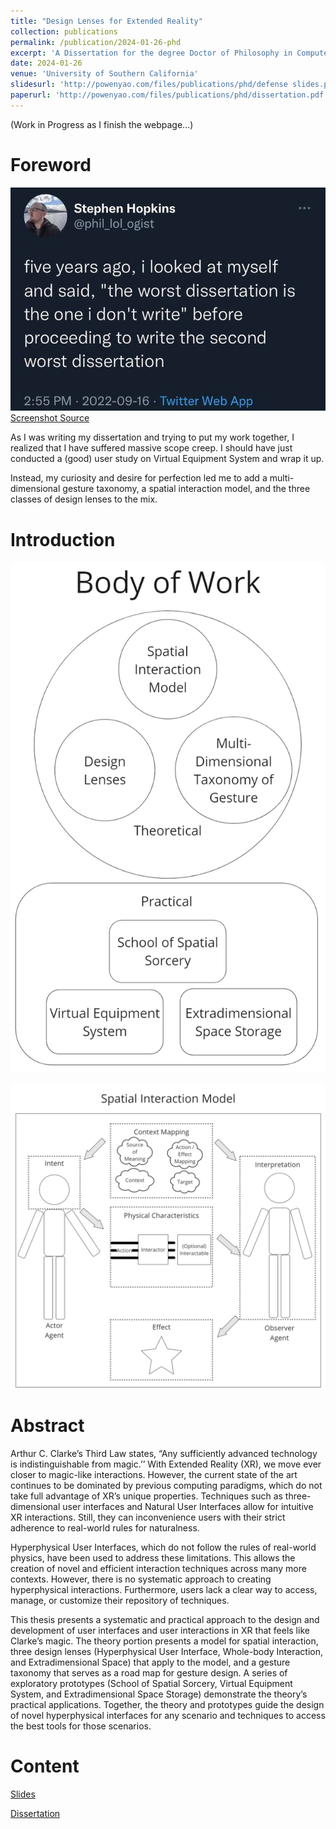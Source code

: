 ```yaml
---
title: "Design Lenses for Extended Reality"
collection: publications
permalink: /publication/2024-01-26-phd
excerpt: 'A Dissertation for the degree Doctor of Philosophy in Computer Science '
date: 2024-01-26
venue: 'University of Southern California'
slidesurl: 'http://powenyao.com/files/publications/phd/defense slides.pdf'
paperurl: 'http://powenyao.com/files/publications/phd/dissertation.pdf'
---
```

(Work in Progress as I finish the webpage...)

# Foreword
![How the dissertation was written](../images/publications/phd/worstDissertation.jpg "My attempt at my second worst dissertation")
[Screenshot Source](https://x.com/phil_lol_ogist/status/1570848907890139139?lang=en)

As I was writing my dissertation and trying to put my work together, I realized that I have suffered massive scope creep. I should have just conducted a (good) user study on Virtual Equipment System and wrap it up.

Instead, my curiosity and desire for perfection led me to add a multi-dimensional gesture taxonomy, a spatial interaction model, and the three classes of design lenses to the mix. 


# Introduction
![My Body of Work](../images/publications/phd/bodyofworkA2.png "Body of Work")

![Spatial Interaction Model](../images/publications/phd/SimV3A2.png "Spatial Interaction Model")


# Abstract
Arthur C. Clarke’s Third Law states, “Any sufficiently advanced technology is indistinguishable from magic.’’ With Extended Reality (XR), we move ever closer to magic-like interactions. However, the current state of the art continues to be dominated by previous computing paradigms, which do not take full advantage of XR’s unique properties. Techniques such as three-dimensional user interfaces and Natural User Interfaces allow for intuitive XR interactions. Still, they can inconvenience users with their strict adherence to real-world rules for naturalness.

Hyperphysical User Interfaces, which do not follow the rules of real-world physics, have been used to address these limitations. This allows the creation of novel and efficient interaction techniques across many more contexts. However, there is no systematic approach to creating hyperphysical interactions. Furthermore, users lack a clear way to access, manage, or customize their repository of techniques.

This thesis presents a systematic and practical approach to the design and development of user interfaces and user interactions in XR that feels like Clarke’s magic. The theory portion presents a model for spatial interaction, three design lenses (Hyperphysical User Interface, Whole-body Interaction, and Extradimensional Space) that apply to the model, and a gesture taxonomy that serves as a road map for gesture design. A series of exploratory prototypes (School of Spatial Sorcery, Virtual Equipment System, and Extradimensional Space Storage) demonstrate the theory’s practical applications. Together, the theory and prototypes guide the design of novel hyperphysical interfaces for any scenario and techniques to access the best tools for those scenarios.

# Content
[Slides](../files/publications/phd/defense%20slides.pdf)

[Dissertation](../files/publications/phd/dissertation.pdf)